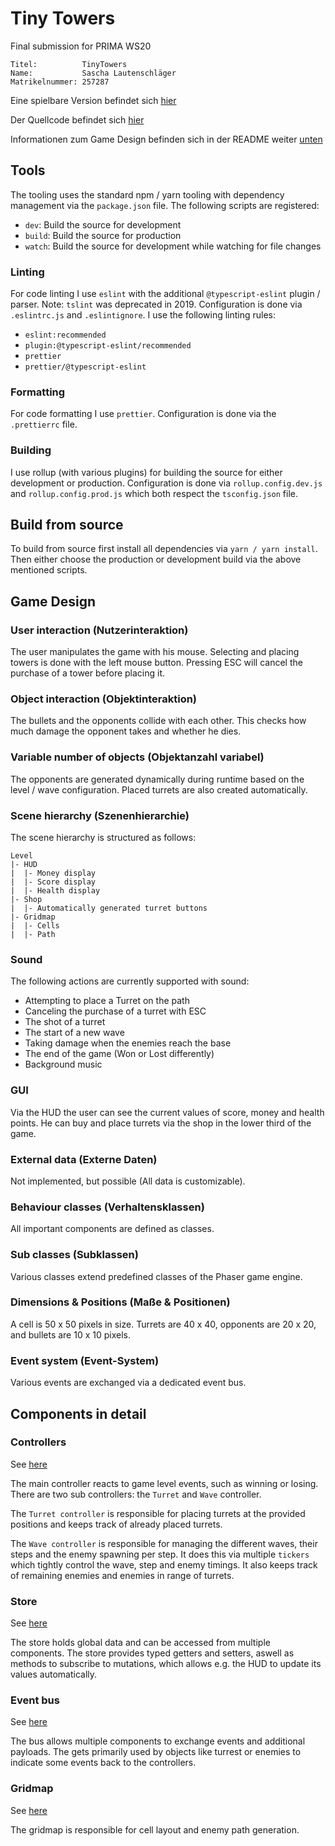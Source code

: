 # Tiny Towers

Final submission for PRIMA WS20

```
Titel:          TinyTowers
Name:           Sascha Lautenschläger
Matrikelnummer: 257287
```

Eine spielbare Version befindet sich [hier](https://techassi.github.io/tinytowers/)

Der Quellcode befindet sich [hier](https://github.com/Techassi/tinytowers/tree/master/src)

Informationen zum Game Design befinden sich in der README weiter [unten](https://github.com/Techassi/tinytowers#game-design)

## Tools

The tooling uses the standard npm / yarn tooling with dependency management via the `package.json` file. The following
scripts are registered:

-   `dev`: Build the source for development
-   `build`: Build the source for production
-   `watch`: Build the source for development while watching for file changes

### Linting

For code linting I use `eslint` with the additional `@typescript-eslint` plugin / parser. Note: `tslint` was deprecated
in 2019. Configuration is done via `.eslintrc.js` and `.eslintignore`. I use the following linting rules:

-   `eslint:recommended`
-   `plugin:@typescript-eslint/recommended`
-   `prettier`
-   `prettier/@typescript-eslint`

### Formatting

For code formatting I use `prettier`. Configuration is done via the `.prettierrc` file.

### Building

I use rollup (with various plugins) for building the source for either development or production. Configuration is done
via `rollup.config.dev.js` and `rollup.config.prod.js` which both respect the `tsconfig.json` file.

## Build from source

To build from source first install all dependencies via `yarn / yarn install`. Then either choose the production or
development build via the above mentioned scripts.

## Game Design

### User interaction (Nutzerinteraktion)

The user manipulates the game with his mouse. Selecting and placing towers is done with the left mouse button.
Pressing ESC will cancel the purchase of a tower before placing it.

### Object interaction (Objektinteraktion)

The bullets and the opponents collide with each other. This checks how much damage the opponent takes and whether he
dies.

### Variable number of objects (Objektanzahl variabel)

The opponents are generated dynamically during runtime based on the level / wave configuration. Placed turrets are also
created automatically.

### Scene hierarchy (Szenenhierarchie)

The scene hierarchy is structured as follows:

```
Level
|- HUD
|  |- Money display
|  |- Score display
|  |- Health display
|- Shop
|  |- Automatically generated turret buttons
|- Gridmap
|  |- Cells
|  |- Path
```

### Sound

The following actions are currently supported with sound:

-   Attempting to place a Turret on the path
-   Canceling the purchase of a turret with ESC
-   The shot of a turret
-   The start of a new wave
-   Taking damage when the enemies reach the base
-   The end of the game (Won or Lost differently)
-   Background music

### GUI

Via the HUD the user can see the current values of score, money and health points. He can buy and place turrets via the
shop in the lower third of the game.

### External data (Externe Daten)

Not implemented, but possible (All data is customizable).

### Behaviour classes (Verhaltensklassen)

All important components are defined as classes.

### Sub classes (Subklassen)

Various classes extend predefined classes of the Phaser game engine.

### Dimensions & Positions (Maße & Positionen)

A cell is 50 x 50 pixels in size. Turrets are 40 x 40, opponents are 20 x 20, and bullets are 10 x 10 pixels.

### Event system (Event-System)

Various events are exchanged via a dedicated event bus.

## Components in detail

### Controllers

See [here](https://github.com/Techassi/tinytowers/tree/master/src/controller)

The main controller reacts to game level events, such as winning or losing. There are two sub controllers: the `Turret`
and `Wave` controller.

The `Turret controller` is responsible for placing turrets at the provided positions and keeps track of already placed
turrets.

The `Wave controller` is responsible for managing the different waves, their steps and the enemy spawning per step. It
does this via multiple `tickers` which tightly control the wave, step and enemy timings. It also keeps track of
remaining enemies and enemies in range of turrets.

### Store

See [here](https://github.com/Techassi/tinytowers/tree/master/src/store)

The store holds global data and can be accessed from multiple components. The store provides typed getters and setters,
aswell as methods to subscribe to mutations, which allows e.g. the HUD to update its values automatically.

### Event bus

See [here](https://github.com/Techassi/tinytowers/tree/master/src/bus)

The bus allows multiple components to exchange events and additional payloads. The gets primarily used by objects like
turrest or enemies to indicate some events back to the controllers.

### Gridmap

See [here](https://github.com/Techassi/tinytowers/tree/master/src/gridmap)

The gridmap is responsible for cell layout and enemy path generation.
